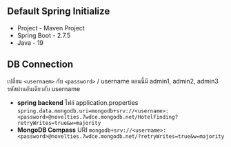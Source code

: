 ## Default Spring Initialize
- Project - Maven Project
- Spring Boot - 2.7.5
- Java - 19
## DB Connection
เปลี่ยน `<usernaem>` กับ `<password>` / username ตอนนี้มี admin1, admin2, admin3 รหัสผ่านอันเดียวกับ username
- **spring backend** ไฟล์ application.properties
`spring.data.mongodb.uri=mongodb+srv://<username>:<password>@novelties.7wdce.mongodb.net/HotelFinding?retryWrites=true&w=majority`
- **MongoDB Compass** URI
`mongodb+srv://<username>:<password>@novelties.7wdce.mongodb.net/?retryWrites=true&w=majority`
